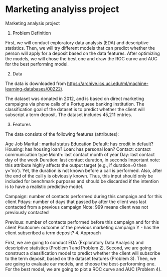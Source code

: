 # Marketing analyiss project

Marketing analysis project

1. Problem Definition

First, we will conduct exploratory data analysis (EDA) and descriptive statistics. Then, we will try different models that can predict whether the person will apply for a deposit based on the data features. After optimizing the models, we will chose the best one and draw the ROC curve and AUC for the best performing model.

2. Data

The data is downloaded from https://archive.ics.uci.edu/ml/machine-learning-databases/00222/.

The dataset was donated in 2012, and is based on direct marketing campaigns via phone calls of a Portuguese banking institution. The classification goal of the dataset is to predict whether the client will subscript a term deposit. The dataset includes 45,211 entries.

3. Features

The data consists of the following features (attributes):

Age
Job
Marital : marital status
Education
Default: has credit in default?
Housing: has housing loan?
Loan: has personal loan?
Contact: contact communication type
Month: last contact month of year
Day: last contact day of the week
Duration: last contact duration, in seconds
Important note: this attribute highly affects the output target (e.g., if duration=0 then y='no'). Yet, the duration is not known before a call is performed. Also, after the end of the call y is obviously known. Thus, this input should only be included for benchmark purposes and should be discarded if the intention is to have a realistic predictive model.

Campaign: number of contacts performed during this campaign and for this client
Pdays: number of days that passed by after the client was last contacted from a previous campaign
Note: 999 means client was not previously contacted

Previous: number of contacts performed before this campaign and for this client
Poutcome: outcome of the previous marketing campaign
Y - has the client subscribed a term deposit?
4. Approach

First, we are going to conduct EDA (Exploratory Data Analysis) and descriptive statistics (Problem 1 and Problem 2). Second, we are going construct a classification model to predict whether the client will subscribe to the term deposit, based on the dataset features (Problem 3). Then, we are going to evaluate our models, and choose the best-perforoming one. For the best model, we are going to plot a ROC curve and AUC (Problem 4).
